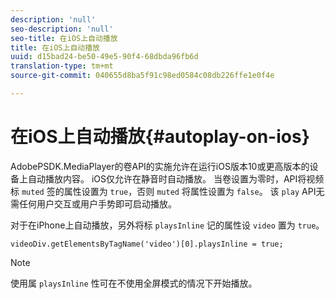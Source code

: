 ```yaml
---
description: 'null'
seo-description: 'null'
seo-title: 在iOS上自动播放
title: 在iOS上自动播放
uuid: d15bad24-be50-49e5-90f4-68dbda96fb6d
translation-type: tm+mt
source-git-commit: 040655d8ba5f91c98ed0584c08db226ffe1e0f4e

---
```



# 在iOS上自动播放{#autoplay-on-ios}

AdobePSDK.MediaPlayer的卷API的实施允许在运行iOS版本10或更高版本的设备上自动播放内容。 iOS仅允许在静音时自动播放。 当卷设置为零时，API将视频标 `muted` 签的属性设置为 `true`，否则 `muted` 将属性设置为 `false`。 该 `play` API无需任何用户交互或用户手势即可启动播放。

对于在iPhone上自动播放，另外将标 `playsInline` 记的属性设 `video` 置为 `true`。

```
videoDiv.getElementsByTagName('video')[0].playsInline = true;
```

>[!NOTE]
>
>使用属 `playsInline` 性可在不使用全屏模式的情况下开始播放。

